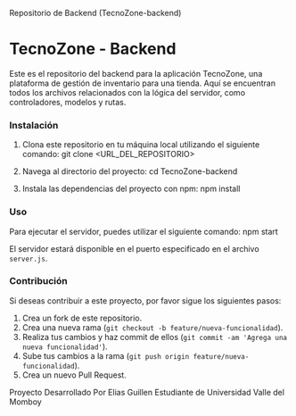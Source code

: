 Repositorio de Backend (TecnoZone-backend)

# TecnoZone - Backend

Este es el repositorio del backend para la aplicación TecnoZone, una plataforma de gestión de inventario para una tienda. Aquí se encuentran todos los archivos relacionados con la lógica del servidor, como controladores, modelos y rutas.

### Instalación

1. Clona este repositorio en tu máquina local utilizando el siguiente comando:
git clone <URL_DEL_REPOSITORIO>

2. Navega al directorio del proyecto:
cd TecnoZone-backend

3. Instala las dependencias del proyecto con npm:
npm install

### Uso

Para ejecutar el servidor, puedes utilizar el siguiente comando:
npm start

El servidor estará disponible en el puerto especificado en el archivo `server.js`.

### Contribución

Si deseas contribuir a este proyecto, por favor sigue los siguientes pasos:

1. Crea un fork de este repositorio.
2. Crea una nueva rama (`git checkout -b feature/nueva-funcionalidad`).
3. Realiza tus cambios y haz commit de ellos (`git commit -am 'Agrega una nueva funcionalidad'`).
4. Sube tus cambios a la rama (`git push origin feature/nueva-funcionalidad`).
5. Crea un nuevo Pull Request.

Proyecto Desarrollado Por Elias Guillen Estudiante de  Universidad Valle del Momboy
